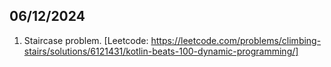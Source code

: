 ## 06/12/2024

1. Staircase problem. [Leetcode: https://leetcode.com/problems/climbing-stairs/solutions/6121431/kotlin-beats-100-dynamic-programming/]